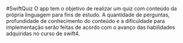 #SwiftQuiz
O app tem o objetivo de realizar um quiz com conteúdo da própria linguagem para fins de estudo. 
A quantidade de perguntas, profundidade de conhecimento do conteúdo e a dificuldade para implementação serão feitas 
de acordo com o avanço das habilidades adquiridas no curso de swift4.
